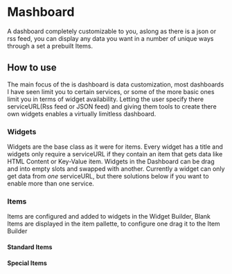 # Mashboard

A dashboard completely customizable to you, aslong as there is a json or rss feed, you can display any data you want in a number of unique ways through a set a prebuilt Items.
  
## How to use
  The main focus of the is dashboard is data customization, most dashboards I have seen limit you to certain services, or some of the more basic ones limit you in terms of widget availability. Letting the user specify there serviceURL(Rss feed or JSON feed) and giving them tools to create there own widgets enables a virtually limitless dashboard.

### Widgets
    
Widgets are the base class as it were for items. Every widget has a title and widgets only require a serviceURL if they contain an item that gets data like HTML Content or Key-Value item. Widgets in the Dashboard can be drag and into empty slots and swapped with another. Currently a widget can only get data from *one* serviceURL, but there solutions below if you want to enable more than one service.

### Items
  Items are configured and added to widgets in the Widget Builder, Blank Items are displayed in the item pallette, to configure one drag it to the Item Builder

#### Standard Items


#### Special Items
